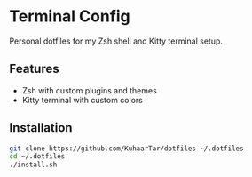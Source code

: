 # Terminal Config

Personal dotfiles for my Zsh shell and Kitty terminal setup.

## Features
- Zsh with custom plugins and themes
- Kitty terminal with custom colors

## Installation
```bash
git clone https://github.com/KuhaarTar/dotfiles ~/.dotfiles
cd ~/.dotfiles
./install.sh
